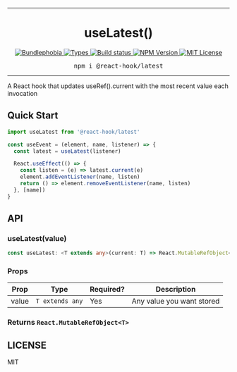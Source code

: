<hr>
<div align="center">
  <h1 align="center">
    useLatest()
  </h1>
</div>

<p align="center">
  <a href="https://bundlephobia.com/result?p=@react-hook/latest">
    <img alt="Bundlephobia" src="https://img.shields.io/bundlephobia/minzip/@react-hook/latest?style=for-the-badge&labelColor=24292e">
  </a>
  <a aria-label="Types" href="https://www.npmjs.com/package/@react-hook/latest">
    <img alt="Types" src="https://img.shields.io/npm/types/@react-hook/latest?style=for-the-badge&labelColor=24292e">
  </a>
  <a aria-label="Build status" href="https://travis-ci.com/jaredLunde/react-hook">
    <img alt="Build status" src="https://img.shields.io/travis/com/jaredLunde/react-hook?style=for-the-badge&labelColor=24292e">
  </a>
  <a aria-label="NPM version" href="https://www.npmjs.com/package/@react-hook/latest">
    <img alt="NPM Version" src="https://img.shields.io/npm/v/@react-hook/latest?style=for-the-badge&labelColor=24292e">
  </a>
  <a aria-label="License" href="https://jaredlunde.mit-license.org/">
    <img alt="MIT License" src="https://img.shields.io/npm/l/@react-hook/latest?style=for-the-badge&labelColor=24292e">
  </a>
</p>

<pre align="center">npm i @react-hook/latest</pre>
<hr>

A React hook that updates useRef().current with the most recent value each invocation

## Quick Start

```jsx harmony
import useLatest from '@react-hook/latest'

const useEvent = (element, name, listener) => {
  const latest = useLatest(listener)

  React.useEffect(() => {
    const listen = (e) => latest.current(e)
    element.addEventListener(name, listen)
    return () => element.removeEventListener(name, listen)
  }, [name])
}
```

## API

### useLatest(value)

```ts
const useLatest: <T extends any>(current: T) => React.MutableRefObject<T>
```

### Props

| Prop  | Type            | Required? | Description               |
| ----- | --------------- | --------- | ------------------------- |
| value | `T extends any` | Yes       | Any value you want stored |

### Returns `React.MutableRefObject<T>`

## LICENSE

MIT
